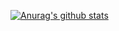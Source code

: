 [![Anurag's github stats](https://github-readme-stats.vercel.app/api?username=levis9012980)](https://github.com/anuraghazra/github-readme-stats)
